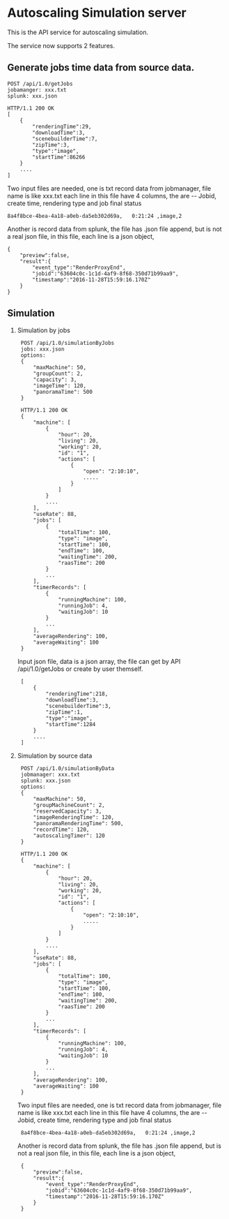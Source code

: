 Autoscaling Simulation server
============

This is  the API service for autoscaling simulation.

The service now supports 2 features.

Generate jobs time data from source data.
----
    POST /api/1.0/getJobs 
    jobamanger: xxx.txt
    splunk: xxx.json
    
    HTTP/1.1 200 OK
    [
        {
            "renderingTime":29,
            "downloadTime":3,
            "scenebuilderTime":7,
            "zipTime":3,
            "type":"image",
            "startTime":86266
        }
        ....
    ]
Two input files are needed, one is txt record data from jobmanager, file name is like xxx.txt each line in this file have 4 columns, the are -- Jobid, create time, rendering type and job final status

    8a4f8bce-4bea-4a18-a0eb-da5eb302d69a,	0:21:24	,image,2
    
Another is record data from splunk, the file has .json file append, but is not a real json file, in this file, each line is a json object, 

    {
        "preview":false,
        "result":{
            "event_type":"RenderProxyEnd",
            "jobid":"63604c0c-1c1d-4af9-8f68-350d71b99aa9",
            "timestamp":"2016-11-28T15:59:16.170Z"
        }   
    }


Simulation
----
1. Simulation by jobs

        POST /api/1.0/simulationByJobs
        jobs: xxx.json
        options:
        {
            "maxMachine": 50,
            "groupCount": 2,
            "capacity": 3,
            "imageTime": 120,
            "panoramaTime": 500
        }
    
        HTTP/1.1 200 OK
        {
            "machine": [
                {
                    "hour": 20,
                    "living": 20,
                    "working": 20,
                    "id": "1",
                    "actions": [
                        {
                            "open": "2:10:10",
                            .....
                        }
                    ]
                }
                ....
            ],
            "useRate": 88,
            "jobs": [
                {
                    "totalTime": 100,
                    "type": "image",
                    "startTime": 100,
                    "endTime": 100,
                    "waitingTime": 200,
                    "raasTime": 200
                }
                ...
            ],
            "timerRecords": [
                {
                    "runningMachine": 100,
                    "runningJob": 4,
                    "waitingJob": 10
                }
                ...
            ],
            "averageRendering": 100,
            "averageWaiting": 100
        }
    
    Input json file, data is a json array, the file can get by API /api/1.0/getJobs or create by user themself.

        [
            {
                "renderingTime":218,
                "downloadTime":3,
                "scenebuilderTime":3,
                "zipTime":1,
                "type":"image",
                "startTime":1284
            }
            ....
        ]
        
        
        
2. Simulation by source data


        POST /api/1.0/simulationByData
        jobmanager: xxx.txt
        splunk: xxx.json
        options:
        {
            "maxMachine": 50,
            "groupMachineCount": 2,
            "reservedCapacity": 3,
            "imageRenderingTime": 120,
            "panoramaRenderingTime": 500,
            "recordTime": 120,
            "autoscalingTimer": 120
        }
    
        HTTP/1.1 200 OK
        {
            "machine": [
                {
                    "hour": 20,
                    "living": 20,
                    "working": 20,
                    "id": "1",
                    "actions": [
                        {
                            "open": "2:10:10",
                            .....
                        }
                    ]
                }
                ....
            ],
            "useRate": 88,
            "jobs": [
                {
                    "totalTime": 100,
                    "type": "image",
                    "startTime": 100,
                    "endTime": 100,
                    "waitingTime": 200,
                    "raasTime": 200
                }
                ...
            ],
            "timerRecords": [
                {
                    "runningMachine": 100,
                    "runningJob": 4,
                    "waitingJob": 10
                }
                ...
            ],
            "averageRendering": 100,
            "averageWaiting": 100
        }
        
    Two input files are needed, one is txt record data from jobmanager, file name is like xxx.txt each line in this file have 4 columns, the are -- Jobid, create time, rendering type and job final status

        8a4f8bce-4bea-4a18-a0eb-da5eb302d69a,	0:21:24	,image,2
    
    Another is record data from splunk, the file has .json file append, but is not a real json file, in this file, each line is a json object, 

        {
            "preview":false,
            "result":{
                "event_type":"RenderProxyEnd",
                "jobid":"63604c0c-1c1d-4af9-8f68-350d71b99aa9",
                "timestamp":"2016-11-28T15:59:16.170Z"
            }   
        }
    


